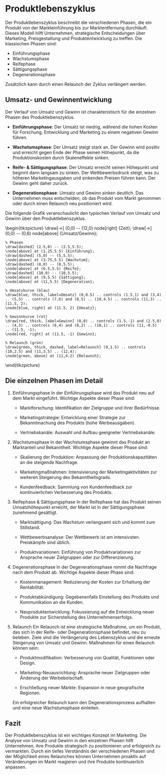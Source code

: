 # Produktlebenszyklus

Der Produktlebenszyklus beschreibt die verschiedenen Phasen, die ein
Produkt von der Markteinführung bis zur Marktentfernung durchläuft.
Dieses Modell hilft Unternehmen, strategische Entscheidungen über
Marketing, Preisgestaltung und Produktentwicklung zu treffen. Die
klassischen Phasen sind: 

* Einführungsphase
* Wachstumsphase
* Reifephase
* Sättigungsphase
* Degenerationsphase

Zusätzlich kann durch einen Relaunch der Zyklus verlängert werden.

## Umsatz- und Gewinnentwicklung

Der Verlauf von Umsatz und Gewinn ist charakteristisch für die einzelnen
Phasen des Produktlebenszyklus. 

* **Einführungsphase**: Der Umsatz ist niedrig, während die hohen Kosten
  für Forschung, Entwicklung und Marketing zu einem negativen Gewinn
  führen. 

* **Wachstumsphase**: Der Umsatz steigt stark an. Der Gewinn wird positiv
  und erreicht gegen Ende der Phase seinen Höhepunkt, da die
  Produktionskosten durch Skaleneffekte sinken.

* **Reife- & Sättigungsphase**: Der Umsatz erreicht seinen Höhepunkt und
  beginnt dann langsam zu sinken. Der Wettbewerbsdruck steigt, was zu
  höheren Marketingausgaben und sinkenden Preisen führen kann. Der Gewinn
  geht daher zurück.

* **Degenerationsphase**: Umsatz und Gewinn sinken deutlich. Das
  Unternehmen muss entscheiden, ob das Produkt vom Markt genommen oder
  durch einen Relaunch neu positioniert wird.

Die folgende Grafik veranschaulicht den typischen Verlauf von Umsatz und Gewinn über den Produktlebenszyklus.

\begin{tikzpicture}
    \draw[->] (0,0) -- (12,0) node[right] {Zeit};
    \draw[->] (0,0) -- (0,6) node[above] {Umsatz/Gewinn};

    % Phasen
    \draw[dashed] (2.5,0) -- (2.5,5.5);
    \node[above] at (1.25,5.5) {Einführung};
    \draw[dashed] (5,0) -- (5,5.5);
    \node[above] at (3.75,5.5) {Wachstum};
    \draw[dashed] (8,0) -- (8,5.5);
    \node[above] at (6.5,5.5) {Reife};
    \draw[dashed] (10,0) -- (10,5.5);
    \node[above] at (9,5.5) {Sättigung};
    \node[above] at (11,5.5) {Degeneration};

    % Umsatzkurve (blau)
    \draw[blue, thick, label=Umsatz] (0,0.5) .. controls (1.5,1) and (3,4) .. (5,5) .. controls (7,6) and (8,5) .. (10,4.5) .. controls (11,3) .. (11.5, 2);
    \node[blue, right] at (11.5, 2) {Umsatz};

    % Gewinnkurve (rot)
    \draw[red, thick, label=Gewinn] (0,0) .. controls (1.5,-1) and (2.5,0) .. (4,3) .. controls (6,4) and (8,2) .. (10,1) .. controls (11,-0.5) .. (11.5, -1);
    \node[red, right] at (11.5, -1) {Gewinn};
    
    % Relaunch (grün)
    \draw[green, thick, dashed, label=Relaunch] (9,1.5) .. controls (10,2.5) and (11,3.5) .. (12,4);
    \node[green, above] at (11,4.2) {Relaunch};
\end{tikzpicture}

## Die einzelnen Phasen im Detail

1. Einführungsphase
    In der Einführungsphase wird das Produkt neu auf dem Markt
    eingeführt. Wichtige Aspekte dieser Phase sind: 

    * Marktforschung: Identifikation der Zielgruppe und ihrer Bedürfnisse.

    * Marketingstrategie: Entwicklung einer Strategie zur Bekanntmachung
      des Produkts (hohe Werbeausgaben). 

    * Vertriebskanäle: Auswahl und Aufbau geeigneter Vertriebskanäle.

2. Wachstumsphase
   In der Wachstumsphase gewinnt das Produkt an Marktanteil und
   Bekanntheit. Wichtige Aspekte dieser Phase sind: 

   * Skalierung der Produktion: Anpassung der Produktionskapazitäten an
     die steigende Nachfrage. 

   * Marketingmaßnahmen: Intensivierung der Marketingaktivitäten zur
     weiteren Steigerung des Bekanntheitsgrads. 

   * Kundenfeedback: Sammlung von Kundenfeedback zur kontinuierlichen
     Verbesserung des Produkts.

3. Reifephase & Sättigungsphase
   In der Reifephase hat das Produkt seinen Umsatzhöhepunkt erreicht,
   der Markt ist in der Sättigungsphase zunehmend gesättigt. 

   * Marktsättigung: Das Wachstum verlangsamt sich und kommt zum Stillstand.

   * Wettbewerbsanalyse: Der Wettbewerb ist am intensivsten. Preiskämpfe sind üblich.

   * Produktvariationen: Einführung von Produktvariationen zur Ansprache neuer Zielgruppen oder zur Differenzierung.

4. Degenerationsphase
   In der Degenerationsphase nimmt die Nachfrage nach dem Produkt ab.
   Wichtige Aspekte dieser Phase sind: 

   * Kostenmanagement: Reduzierung der Kosten zur Erhaltung der Rentabilität.

   * Produktabkündigung: Gegebenenfalls Einstellung des Produkts und Kommunikation an die Kunden.

   * Neuproduktentwicklung: Fokussierung auf die Entwicklung neuer Produkte zur Sicherstellung des Unternehmenserfolgs.

5. Relaunch
   Ein Relaunch ist eine strategische Maßnahme, um ein Produkt, das sich
   in der Reife- oder Degenerationsphase befindet, neu zu beleben. Ziele
   sind die Verlängerung des Lebenszyklus und die erneute Steigerung von
   Umsatz und Gewinn. Maßnahmen für einen Relaunch können sein: 

   * Produktmodifikation: Verbesserung von Qualität, Funktionen oder Design.

   * Marketing-Neuausrichtung: Ansprache neuer Zielgruppen oder Änderung der Werbebotschaft.

   * Erschließung neuer Märkte: Expansion in neue geografische Regionen.

   Ein erfolgreicher Relaunch kann den Degenerationsprozess aufhalten
   und eine neue Wachstumsphase einleiten. 

## Fazit 

Der Produktlebenszyklus ist ein wichtiges Konzept im Marketing. Die
Analyse von Umsatz und Gewinn in den einzelnen Phasen hilft Unternehmen,
ihre Produkte strategisch zu positionieren und erfolgreich zu
vermarkten. Durch ein tiefes Verständnis der verschiedenen Phasen und
der Möglichkeit eines Relaunches können Unternehmen proaktiv auf
Veränderungen im Markt reagieren und ihre Produkte kontinuierlich
anpassen. 
